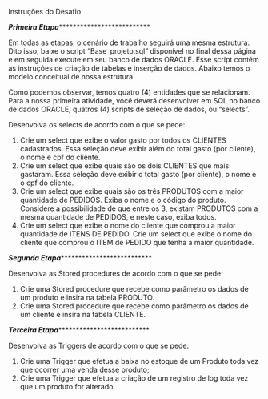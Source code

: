 Instruções do Desafio

***********************************Primeira Etapa*************************************************************

Em todas as etapas, o cenário de trabalho seguirá uma mesma estrutura. Dito isso, baixe o script “Base_projeto.sql” disponível no final dessa página e em seguida execute em seu banco de dados ORACLE. Esse script contém as instruções de criação de tabelas e inserção de dados. Abaixo temos o modelo conceitual de nossa estrutura.

Como podemos observar, temos quatro (4) entidades que se relacionam. Para a nossa primeira atividade, você deverá desenvolver em SQL no banco de dados ORACLE, quatros (4) scripts de seleção de dados, ou “selects”.

Desenvolva os selects de acordo com o que se pede:
1) Crie um select que exibe o valor gasto por todos os CLIENTES cadastrados. Essa seleção deve exibir além do total gasto (por cliente), o nome e cpf do cliente.
2) Crie um select que exibe quais são os dois CLIENTES que mais gastaram. Essa seleção deve exibir o total gasto (por cliente), o nome e o cpf do cliente.
3) Crie um select que exibe quais são os três PRODUTOS com a maior quantidade de PEDIDOS. Exiba o nome e o código do produto. Considere a possibilidade de que entre os 3, existam PRODUTOS com a mesma quantidade de PEDIDOS, e neste caso, exiba todos.
4) Crie um select que exibe o nome do cliente que comprou a maior quantidade de ITENS DE PEDIDO.  Crie um select que exibe o nome do cliente que comprou o ITEM de PEDIDO que tenha a maior quantidade.

***********************************Segunda Etapa*************************************************************

Desenvolva as Stored procedures de acordo com o que se pede:

1) Crie uma Stored procedure que recebe como parâmetro os dados de um produto e insira na tabela PRODUTO.
2) Crie uma Stored procedure que recebe como parâmetro os dados de um cliente e insira na tabela CLIENTE.

***********************************Terceira Etapa*************************************************************

Desenvolva as Triggers de acordo com o que se pede:

1) Crie uma Trigger que efetua a baixa no estoque de um Produto toda vez que ocorrer uma venda desse produto;
2) Crie uma Trigger que efetua a criação de um registro de log toda vez que um produto for alterado.
